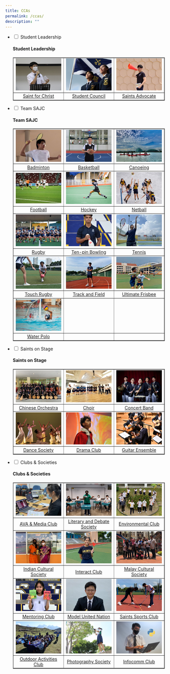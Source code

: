```yaml
---
title: CCAs
permalink: /ccas/
description: ""
---
```

<ul class="jekyllcodex_accordion">
<li><input id="accordion1" type="checkbox" /> <label for="accordion1">Student Leadership</label>
<div>
<h4><strong>Student Leadership</strong></h4>
<table style="border-collapse: collapse; width: 100%;" border="1">
<tbody>
<tr>
<td style="width: 33.3333%;"><a href="/ccas/student-leadership/saint-for-christ"><img src="/images/cca1.jpg"></a>
</td>
<td style="width: 33.3333%;"><a href="/ccas/student-leadership/student-council"><img src="/images/cca2.jpg"></a></td>
<td style="width: 33.3333%;"><a href="/ccas/student-leadership/saints-advocate"><img src="/images/cca3.jpg"></a></td>
</tr>
<tr>
<td style="width: 33.3333%; text-align: center;"><a href="/ccas/student-leadership/saint-for-christ">Saint for Christ</a></td>
<td style="width: 33.3333%; text-align: center;"><a href="/ccas/student-leadership/student-council">Student Council</a></td>
<td style="width: 33.3333%; text-align: center;"><a href="/ccas/student-leadership/saints-advocate">Saints Advocate</a></td>
</tr>
</tbody>
</table>
</div>
</li>
<li><input id="accordion2" type="checkbox" /> <label for="accordion2">Team SAJC</label>
<div>
<h4><strong>Team SAJC</strong></h4>
<table style="border-collapse: collapse; width: 100%;" border="1">
<tbody>
<tr>
<td style="width: 33.3333%;"><a href="/ccas/team-sajc/badminton"><img src="/images/cca4.jpg"></a></td>
<td style="width: 33.3333%;"><a href="/ccas/team-sajc/basketball"><img src="/images/cca5.jpg"></a></td>
<td style="width: 33.3333%;"><a href="/ccas/team-sajc/canoeing"><img src="/images/cca6.jpg"></a></td>
</tr>
<tr>
<td style="width: 33.3333%; text-align: center;"><a href="/ccas/team-sajc/badminton">Badminton</a></td>
<td style="width: 33.3333%; text-align: center;"><a href="/ccas/team-sajc/basketball">Basketball</a></td>
<td style="width: 33.3333%; text-align: center;"><a href="/ccas/team-sajc/canoeing">Canoeing</a></td>
</tr>
<tr>
<td style="width: 33.3333%;"><a href="/ccas/team-sajc/football"><img src="/images/cca7.jpg"></a></td>
<td style="width: 33.3333%;"><a href="/ccas/team-sajc/hockey"><img src="/images/cca8.jpg"></a></td>
<td style="width: 33.3333%;"><a href="/ccas/team-sajc/netball"><img src="/images/cca9.jpg"></a></td>
</tr>
<tr>
<td style="width: 33.3333%; text-align: center;"><a href="/ccas/team-sajc/football">Football</a></td>
<td style="width: 33.3333%; text-align: center;"><a href="/ccas/team-sajc/hockey">Hockey</a></td>
<td style="width: 33.3333%; text-align: center;"><a href="/ccas/team-sajc/netball">Netball</a></td>
</tr>
<tr>
<td style="width: 33.3333%;"><a href="/ccas/team-sajc/rugby"><img src="/images/cca10.jpg"></a></td>
<td style="width: 33.3333%;"><a href="/ccas/team-sajc/ten-pin-bowling"><img src="/images/cca11.jpg"></a></td>
<td style="width: 33.3333%;"><a href="/ccas/team-sajc/tennis"><img src="/images/cca12.jpg"></a></td>
</tr>
<tr>
<td style="width: 33.3333%; text-align: center;"><a href="/ccas/team-sajc/rugby">Rugby</a></td>
<td style="width: 33.3333%; text-align: center;"><a href="/ccas/team-sajc/ten-pin-bowling">Ten-pin Bowling</a></td>
<td style="width: 33.3333%; text-align: center;"><a href="/ccas/team-sajc/tennis">Tennis</a></td>
</tr>
<tr>
<td style="width: 33.3333%;"><a href="/ccas/team-sajc/touch-rugby"><img src="/images/cca13.jpg"></a></td>
<td style="width: 33.3333%;"><a href="/ccas/team-sajc/track-and-field"><img src="/images/cca14.jpg"></a></td>
<td style="width: 33.3333%;"><a href="/ccas/team-sajc/ultimate-frisbee"><img src="/images/cca15.jpg"></a></td>
</tr>
<tr>
<td style="width: 33.3333%; text-align: center;"><a href="/ccas/team-sajc/touch-rugby">Touch Rugby</a></td>
<td style="width: 33.3333%; text-align: center;"><a href="/ccas/team-sajc/track-and-field">Track and Field</a></td>
<td style="width: 33.3333%; text-align: center;"><a href="/ccas/team-sajc/ultimate-frisbee">Ultimate Frisbee</a></td>
</tr>
<tr>
<td style="width: 33.3333%;"><a href="/ccas/team-sajc/water-polo"><img src="/images/cca16.jpg"></a></td>
<td style="width: 33.3333%;">&nbsp;</td>
<td style="width: 33.3333%;">&nbsp;</td>
</tr>
<tr>
<td style="width: 33.3333%; text-align: center;"><a href="/ccas/team-sajc/water-polo">Water Polo</a></td>
<td style="width: 33.3333%; text-align: center;">&nbsp;</td>
<td style="width: 33.3333%; text-align: center;">&nbsp;</td>
</tr>
</tbody>
</table>
</div>
</li>
<li><input id="accordion3" type="checkbox" /> <label for="accordion3">Saints on Stage</label>
<div>
<h4><strong>Saints on Stage</strong></h4>
<table style="border-collapse: collapse; width: 100%;" border="1">
<tbody>
<tr>
<td style="width: 33.3333%;"><a href="/ccas/saints-on-stage/chinese-orchestra"><img src="/images/cca17.jpg"></a></td>
<td style="width: 33.3333%;"><a href="/ccas/saints-on-stage/choir"><img src="/images/cca18.jpg"></a></td>
<td style="width: 33.3333%;"><a href="/ccas/saints-on-stage/concert-band"><img src="/images/cca19.jpg"></a></td>
</tr>
<tr>
<td style="width: 33.3333%; text-align: center;"><a href="/ccas/saints-on-stage/chinese-orchestra">Chinese Orchestra</a></td>
<td style="width: 33.3333%; text-align: center;"><a href="/ccas/saints-on-stage/choir">Choir</a></td>
<td style="width: 33.3333%; text-align: center;"><a href="/ccas/saints-on-stage/concert-band">Concert Band</a></td>
</tr>
<tr>
<td style="width: 33.3333%;"><a href="/ccas/saints-on-stage/dance-society"><img src="/images/cca20.jpg"></a></td>
<td style="width: 33.3333%;"><a href="/ccas/saints-on-stage/drama-club"><img src="/images/cca21.jpg"></a></td>
<td style="width: 33.3333%;"><a href="/ccas/saints-on-stage/guitar-ensemble"><img src="/images/cca22.jpg"></a></td>
</tr>
<tr>
<td style="width: 33.3333%; text-align: center;"><a href="/ccas/saints-on-stage/dance-society">Dance Society</a></td>
<td style="width: 33.3333%; text-align: center;"><a href="/ccas/saints-on-stage/drama-club">Drama Club</a></td>
<td style="width: 33.3333%; text-align: center;"><a href="/ccas/saints-on-stage/guitar-ensemble">Guitar Ensemble</a></td>
</tr>
</tbody>
</table>
</div>
</li>
<li><input id="accordion4" type="checkbox" /> <label for="accordion4">Clubs & Societies</label>
<div>
<h4><strong>Clubs & Societies</strong></h4>
<table style="border-collapse: collapse; width: 100%;" border="1">
<tbody>
<tr>
<td style="width: 33.3333%;"><a href="/ccas/clubs-n-societies/ava-n-media-club"><img src="/images/cca23.jpg"></a></td>
<td style="width: 33.3333%;"><a href="/ccas/clubs-n-societies/literary-and-debate-society"><img src="/images/cca24.jpg"></a></td>
<td style="width: 33.3333%;"><a href="/ccas/clubs-n-societies/environmental-club"><img src="/images/cca25.jpg"></a></td>
</tr>
<tr>
<td style="width: 33.3333%; text-align: center;"><a href="/ccas/clubs-n-societies/ava-n-media-club">AVA & Media Club</a></td>
<td style="width: 33.3333%; text-align: center;"><a href="/ccas/clubs-n-societies/literary-and-debate-society">Literary and Debate Society</a></td>
<td style="width: 33.3333%; text-align: center;"><a href="/ccas/clubs-n-societies/environmental-club">Environmental Club</a></td>
</tr>
<tr>
<td style="width: 33.3333%;"><a href="/ccas/clubs-n-societies/indian-cultural-society"><img src="/images/cca26.jpg"></a></td>
<td style="width: 33.3333%;"><a href="/ccas/clubs-n-societies/interact-club"><img src="/images/cca27.jpg"></a></td>
<td style="width: 33.3333%;"><a href="/ccas/clubs-n-societies/malay-cultural-society"><img src="/images/cca28.jpg"></a></td>
</tr>
<tr>
<td style="width: 33.3333%; text-align: center;"><a href="/ccas/clubs-n-societies/indian-cultural-society">Indian Cultural Society</a></td>
<td style="width: 33.3333%; text-align: center;"><a href="/ccas/clubs-n-societies/interact-club">Interact Club</a></td>
<td style="width: 33.3333%; text-align: center;"><a href="/ccas/clubs-n-societies/malay-cultural-society">Malay Cultural Society</a></td>
</tr>
<tr>
<td style="width: 33.3333%;"><a href="/ccas/clubs-n-societies/mentoring-club"><img src="/images/cca29.jpg"></a></td>
<td style="width: 33.3333%;"><a href="/ccas/clubs-n-societies/model-united-nation"><img src="/images/cca30.jpg"></a></td>
<td style="width: 33.3333%;"><a href="/ccas/clubs-n-societies/saints-sports-club"><img src="/images/cca31.jpg"></a></td>
</tr>
<tr>
<td style="width: 33.3333%; text-align: center;"><a href="/ccas/clubs-n-societies/mentoring-club">Mentoring Club</a></td>
<td style="width: 33.3333%; text-align: center;"><a href="/ccas/clubs-n-societies/model-united-nation">Model United Nation</a></td>
<td style="width: 33.3333%; text-align: center;"><a href="/ccas/clubs-n-societies/saints-sports-club">Saints Sports Club</a></td>
</tr>
<tr>
<td style="width: 33.3333%;"><a href="/ccas/clubs-n-societies/outdoor-activities-club"><img src="/images/cca32.jpg"></a></td>
<td style="width: 33.3333%;"><a href="/ccas/clubs-n-societies/photography-society"><img src="/images/cca33.jpg"></a></td>
<td style="width: 33.3333%;"><a href="/ccas/clubs-n-societies/infocomm-club"><img src="/images/cca34.jpg"></a></td>
</tr>
<tr>
<td style="width: 33.3333%; text-align: center;"><a href="/ccas/clubs-n-societies/outdoor-activities-club">Outdoor Activities Club</a></td>
<td style="width: 33.3333%; text-align: center;"><a href="/ccas/clubs-n-societies/photography-society">Photography Society</a></td>
<td style="width: 33.3333%; text-align: center;"><a href="/ccas/clubs-n-societies/infocomm-club">Infocomm Club</a></td>
</tr>
</tbody>
</table>
</div>
</li>
</ul>